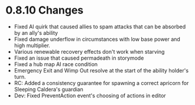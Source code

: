 # 0.8.10 Changes #

* Fixed AI quirk that caused allies to spam attacks that can be absorbed by an ally's ability
* Fixed damage underflow in circumstances with low base power and high multiplier.
* Various renewable recovery effects don't work when starving
* Fixed an issue that caused permadeath in storymode
* Fixed a hub map AI race condition
* Emergency Exit and Wimp Out resolve at the start of the ability holder's turn.
* RC: Added a consistency guarantee for spawning a correct apricorn for Sleeping Caldera's guardian
* Dev: Fixed PreventAction event's choosing of actions in editor
